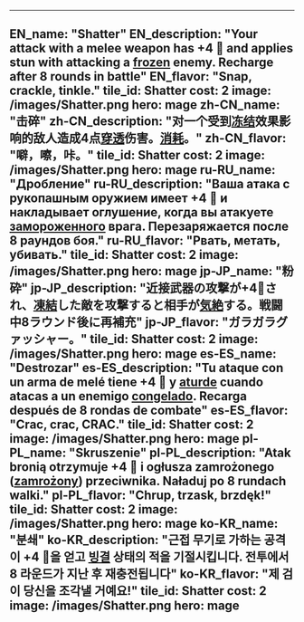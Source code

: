 ---

EN_name: "Shatter"
EN_description: "Your attack with a melee weapon has +4 🔸 and applies stun with attacking a <u>frozen</u> enemy. Recharge after 8 rounds in battle"
EN_flavor: "Snap, crackle, tinkle."
tile_id: Shatter
cost: 2
image: /images/Shatter.png
hero: mage
zh-CN_name: "击碎"
zh-CN_description: "对一个受到<u>冻结</u>效果影响的敌人造成4点<u>穿透</u>伤害。<u>消耗</u>。"
zh-CN_flavor: "噼，嚓，咔。"
tile_id: Shatter
cost: 2
image: /images/Shatter.png
hero: mage
ru-RU_name: "Дробление"
ru-RU_description: "Ваша атака с рукопашным оружием имеет +4 🔸 и накладывает оглушение, когда вы атакуете <u>замороженного</u> врага. Перезаряжается после 8 раундов боя."
ru-RU_flavor: "Рвать, метать, убивать."
tile_id: Shatter
cost: 2
image: /images/Shatter.png
hero: mage
jp-JP_name: "粉砕"
jp-JP_description: "近接武器の攻撃が+4🔸され、<u>凍結</u>した敵を攻撃すると相手が<u>気絶</u>する。戦闘中8ラウンド後に再補充"
jp-JP_flavor: "ガラガラグァッシャー。"
tile_id: Shatter
cost: 2
image: /images/Shatter.png
hero: mage
es-ES_name: "Destrozar"
es-ES_description: "Tu ataque con un arma de melé tiene +4 🔸 y <u>aturde</u> cuando atacas a un enemigo <u>congelado</u>. Recarga después de 8 rondas de combate"
es-ES_flavor: "Crac, crac, CRAC."
tile_id: Shatter
cost: 2
image: /images/Shatter.png
hero: mage
pl-PL_name: "Skruszenie"
pl-PL_description: "Atak bronią otrzymuje +4 🔸 i ogłusza zamrożonego (<u>zamrożony</u>) przeciwnika. Naładuj po 8 rundach walki."
pl-PL_flavor: "Chrup, trzask, brzdęk!"
tile_id: Shatter
cost: 2
image: /images/Shatter.png
hero: mage
ko-KR_name: "분쇄"
ko-KR_description: "근접 무기로 가하는 공격이 +4 🔸을 얻고 <u>빙결</u> 상태의 적을 기절시킵니다. 전투에서 8 라운드가 지난 후 재충전됩니다"
ko-KR_flavor: "제 검이 당신을 조각낼 거예요!"
tile_id: Shatter
cost: 2
image: /images/Shatter.png
hero: mage
---